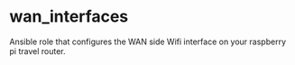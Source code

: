 # wan_interfaces
Ansible role  that configures the WAN side Wifi interface on your raspberry pi travel router.
